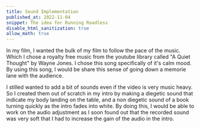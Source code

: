 ```yaml
---
title: Sound Implementation
published_at: 2022-11-04
snippet: The idea for Running Roadless
disable_html_sanitization: true
allow_math: true
---
```


In my film, I wanted the bulk of my film to follow the pace of the music. Which I chose a royalty free music from the youtube library called "A Quiet Thought" by Wayne Jones. I chose this song specifically of it's calm mood. By using this song, I would be share this sense of going down a memorie lane with the audience. 

I stilled wanted to add a bit of sounds even if the video is very music heavy. So I created them out of scratch in my intro by making a diegetic sound that indicate my body landing on the table, and a non diegetic sound of a book turning quickly as the intro fades into white. By doing this, I would be able to work on the audio adjustment as I soon found out that the recorded sound was very soft that I had to increase the gain of the audio in the intro.  